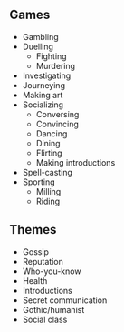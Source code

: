 ## Games

  * Gambling
  * Duelling
      * Fighting
      * Murdering
  * Investigating
  * Journeying
  * Making art
  * Socializing
      * Conversing
      * Convincing
      * Dancing
      * Dining
      * Flirting
      * Making introductions
  * Spell-casting
  * Sporting
      * Milling
      * Riding

## Themes

  * Gossip
  * Reputation
  * Who-you-know
  * Health
  * Introductions
  * Secret communication
  * Gothic/humanist
  * Social class
